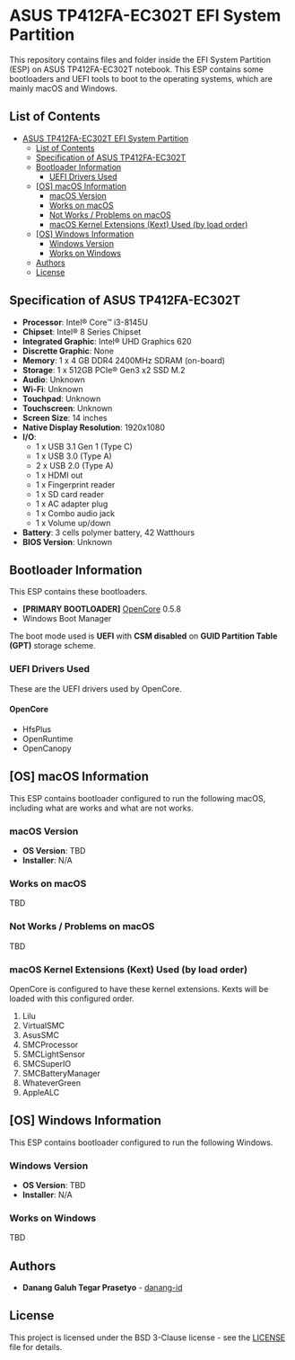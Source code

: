 # ASUS TP412FA-EC302T EFI System Partition

This repository contains files and folder inside the EFI System Partition (ESP) on ASUS TP412FA-EC302T notebook. This ESP contains some bootloaders and UEFI tools to boot to the operating systems, which are mainly macOS and Windows.


## List of Contents
* [ASUS TP412FA-EC302T EFI System Partition](#asus-tp412fa-ec302t-efi-system-partition)
  * [List of Contents](#list-of-contents)
  * [Specification of ASUS TP412FA-EC302T](#specification-of-asus-tp412fa-ec302)
  * [Bootloader Information](#bootloader-information)
    * [UEFI Drivers Used](#uefi-drivers-used)
  * [[OS] macOS Information](#os-macos-information)
    * [macOS Version](#macos-version)
    * [Works on macOS](#works-on-macos)
    * [Not Works / Problems on macOS](#not-works--problems-on-macos)
    * [macOS Kernel Extensions (Kext) Used (by load order)](#macos-kernel-extensions-kext-used-by-load-order)
  * [[OS] Windows Information](#os-windows-information)
    * [Windows Version](#windows-version)
    * [Works on Windows](#works-on-windows)
  * [Authors](#authors)
  * [License](#license)

## Specification of ASUS TP412FA-EC302T
- **Processor**: Intel® Core™ i3-8145U
- **Chipset**: Intel® 8 Series Chipset
- **Integrated Graphic**: Intel® UHD Graphics 620
- **Discrette Graphic**: None
- **Memory**: 1 x 4 GB DDR4 2400MHz SDRAM (on-board)
- **Storage**: 1 x 512GB PCIe® Gen3 x2 SSD M.2
- **Audio**: Unknown
- **Wi-Fi**: Unknown
- **Touchpad**: Unknown
- **Touchscreen**: Unknown
- **Screen Size**: 14 inches
- **Native Display Resolution**: 1920x1080
- **I/O**: 
  - 1 x USB 3.1 Gen 1 (Type C)
  - 1 x USB 3.0 (Type A)
  - 2 x USB 2.0 (Type A)
  - 1 x HDMI out
  - 1 x Fingerprint reader
  - 1 x SD card reader
  - 1 x AC adapter plug
  - 1 x Combo audio jack
  - 1 x Volume up/down
- **Battery**: 3 cells polymer battery, 42 Watthours
- **BIOS Version**: Unknown

## Bootloader Information
This ESP contains these bootloaders.

- **[PRIMARY BOOTLOADER]** [OpenCore](https://github.com/acidanthera/OpenCorePkg) 0.5.8
- Windows Boot Manager

The boot mode used is **UEFI** with **CSM disabled** on **GUID Partition Table (GPT)** storage scheme.

### UEFI Drivers Used 

These are the UEFI drivers used by OpenCore.

#### OpenCore
- HfsPlus
- OpenRuntime
- OpenCanopy

## [OS] macOS Information
This ESP contains bootloader configured to run the following macOS, including what are works and what are not works.

### macOS Version
- **OS Version**: TBD
- **Installer**: N/A

### Works on macOS
TBD

### Not Works / Problems on macOS
TBD

### macOS Kernel Extensions (Kext) Used (by load order)
OpenCore is configured to have these kernel extensions. Kexts will be loaded with this configured order.

1. Lilu
2. VirtualSMC
3. AsusSMC
4. SMCProcessor
5. SMCLightSensor
6. SMCSuperIO
7. SMCBatteryManager
8. WhateverGreen
9. AppleALC

## [OS] Windows Information
This ESP contains bootloader configured to run the following Windows.

### Windows Version
- **OS Version**: TBD
- **Installer**: N/A

### Works on Windows
TBD

## Authors
- **Danang Galuh Tegar Prasetyo** - [danang-id](https://github.com/danang-id)

## License
This project is licensed under the BSD 3-Clause license - see the [LICENSE](LICENSE.md) file for details.
